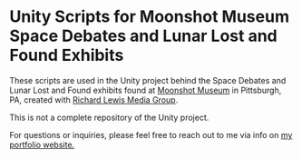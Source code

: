 # Unity Scripts for Moonshot Museum Space Debates and Lunar Lost and Found Exhibits

These scripts are used in the Unity project behind the Space Debates and Lunar Lost and Found exhibits found at [Moonshot Museum](https://moonshotmuseum.org/) in Pittsburgh, PA, created with [Richard Lewis Media Group](https://www.rlmg.com/).

This is not a complete repository of the Unity project.

For questions or inquiries, please feel free to reach out to me via info on [my portfolio website.](https://joshuakery.com/)
